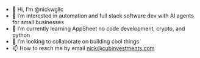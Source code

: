 - 👋 Hi, I’m @nickwgllc
- 👀 I’m interested in automation and full stack software dev with AI agents for small businesses
- 🌱 I’m currently learning AppSheet no code development, crypto, and python
- 💞️ I’m looking to collaborate on building cool things
- 📫 How to reach me by email nick@cubinvestments.com

<!---
nickwgllc/nickwgllc is a ✨ special ✨ repository because its `README.md` (this file) appears on your GitHub profile.
You can click the Preview link to take a look at your changes.
--->
